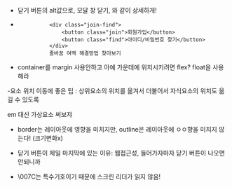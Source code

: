 -   닫기 버튼의 alt값으로, 모달 창 닫기, 와 같이 상세하게!
-   <!-- join과 find를 정렬하기 위한 클래스 -->
                  <div class="join-find">
                      <button class="join">회원가입</button>
                      <button class="find">아이디/비밀번호 찾기</button>
                  </div>
                  줄바꿈 여백 해결방법 찾아보기
- container를 margin 사용안하고 아예 가운데에 위치시키려면 flex? float을 사용해라

-요소 위치 이동에 좋은 팁 : 상위요소의 위치를 옮겨서 더불어서 자식요소의 위치도 옮길 수 있도록

em 대신 가상요소 써보쟈

- border는 레이아웃에 영향을  미치지만, outline은 레이아웃에 ㅇㅇ향을 미치지 않는다! (크기변화x)

- 닫기 버튼이 제일 마지막에 있는 이유: 웹접근성, 들어가자마자 닫기 버튼이 나오면 안되니까

-  \007C는 특수기호이기 때문에 스크린 리더가 읽지 않음! 